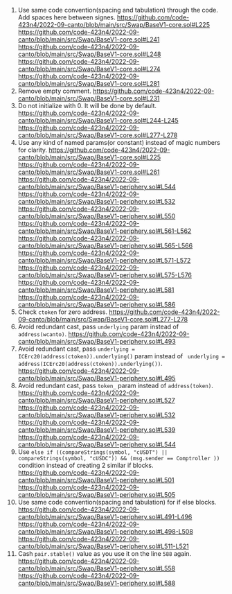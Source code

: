 1.	Use same code convention(spacing and tabulation) through the code. Add spaces here between signes.
https://github.com/code-423n4/2022-09-canto/blob/main/src/Swap/BaseV1-core.sol#L225
https://github.com/code-423n4/2022-09-canto/blob/main/src/Swap/BaseV1-core.sol#L241
https://github.com/code-423n4/2022-09-canto/blob/main/src/Swap/BaseV1-core.sol#L248
https://github.com/code-423n4/2022-09-canto/blob/main/src/Swap/BaseV1-core.sol#L274
https://github.com/code-423n4/2022-09-canto/blob/main/src/Swap/BaseV1-core.sol#L281
2.	Remove empty comment.
https://github.com/code-423n4/2022-09-canto/blob/main/src/Swap/BaseV1-core.sol#L231
3.	Do not initialize with 0. It will be done by default.
https://github.com/code-423n4/2022-09-canto/blob/main/src/Swap/BaseV1-core.sol#L244-L245
https://github.com/code-423n4/2022-09-canto/blob/main/src/Swap/BaseV1-core.sol#L277-L278
4.	Use any kind of named params(or constant) instead of magic numbers for clarity.
https://github.com/code-423n4/2022-09-canto/blob/main/src/Swap/BaseV1-core.sol#L225
https://github.com/code-423n4/2022-09-canto/blob/main/src/Swap/BaseV1-core.sol#L261
https://github.com/code-423n4/2022-09-canto/blob/main/src/Swap/BaseV1-periphery.sol#L544
https://github.com/code-423n4/2022-09-canto/blob/main/src/Swap/BaseV1-periphery.sol#L532
https://github.com/code-423n4/2022-09-canto/blob/main/src/Swap/BaseV1-periphery.sol#L550
https://github.com/code-423n4/2022-09-canto/blob/main/src/Swap/BaseV1-periphery.sol#L561-L562
https://github.com/code-423n4/2022-09-canto/blob/main/src/Swap/BaseV1-periphery.sol#L565-L566
https://github.com/code-423n4/2022-09-canto/blob/main/src/Swap/BaseV1-periphery.sol#L571-L572
https://github.com/code-423n4/2022-09-canto/blob/main/src/Swap/BaseV1-periphery.sol#L575-L576
https://github.com/code-423n4/2022-09-canto/blob/main/src/Swap/BaseV1-periphery.sol#L581
https://github.com/code-423n4/2022-09-canto/blob/main/src/Swap/BaseV1-periphery.sol#L586
5.	Check `ctoken` for zero address.
https://github.com/code-423n4/2022-09-canto/blob/main/src/Swap/BaseV1-core.sol#L277-L278
6.	Avoid redundant cast, pass `underlying` param instead of `address(wcanto)`.
https://github.com/code-423n4/2022-09-canto/blob/main/src/Swap/BaseV1-periphery.sol#L493
7.	Avoid redundant cast, pass ` underlying = ICErc20(address(ctoken)).underlying() ` param instead of ` underlying = address(ICErc20(address(ctoken)).underlying())`.
https://github.com/code-423n4/2022-09-canto/blob/main/src/Swap/BaseV1-periphery.sol#L495
8.	Avoid redundant cast, pass `token_` param instead of `address(token)`.
https://github.com/code-423n4/2022-09-canto/blob/main/src/Swap/BaseV1-periphery.sol#L527
https://github.com/code-423n4/2022-09-canto/blob/main/src/Swap/BaseV1-periphery.sol#L532
https://github.com/code-423n4/2022-09-canto/blob/main/src/Swap/BaseV1-periphery.sol#L539
https://github.com/code-423n4/2022-09-canto/blob/main/src/Swap/BaseV1-periphery.sol#L544
9.	Use `else if ((compareStrings(symbol, "cUSDT") || compareStrings(symbol, "cUSDC")) && (msg.sender == Comptroller ))` condition instead of creating 2 similar if blocks.
https://github.com/code-423n4/2022-09-canto/blob/main/src/Swap/BaseV1-periphery.sol#L501
https://github.com/code-423n4/2022-09-canto/blob/main/src/Swap/BaseV1-periphery.sol#L505
10.	Use same code convention(spacing and tabulation) for if else blocks.
https://github.com/code-423n4/2022-09-canto/blob/main/src/Swap/BaseV1-periphery.sol#L491-L496
https://github.com/code-423n4/2022-09-canto/blob/main/src/Swap/BaseV1-periphery.sol#L498-L508
https://github.com/code-423n4/2022-09-canto/blob/main/src/Swap/BaseV1-periphery.sol#L511-L521
11.	Cash `pair.stable()` value as you use it on the line `588` again.
https://github.com/code-423n4/2022-09-canto/blob/main/src/Swap/BaseV1-periphery.sol#L558
https://github.com/code-423n4/2022-09-canto/blob/main/src/Swap/BaseV1-periphery.sol#L588
